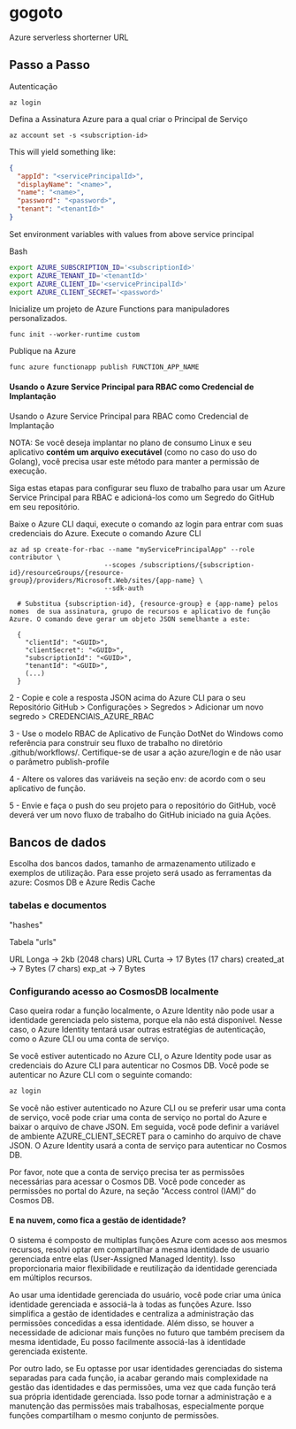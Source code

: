 # gogoto

Azure serverless shorterner URL

## Passo a Passo

Autenticação
```shell
az login
```
Defina a Assinatura Azure para a qual criar o Principal de Serviço
```shell
az account set -s <subscription-id>
```
This will yield something like:

```json
{
  "appId": "<servicePrincipalId>",
  "displayName": "<name>",
  "name": "<name>",
  "password": "<password>",
  "tenant": "<tenantId>"
}
```
Set environment variables with values from above service principal

Bash
```bash
export AZURE_SUBSCRIPTION_ID='<subscriptionId>'
export AZURE_TENANT_ID='<tenantId>'
export AZURE_CLIENT_ID='<servicePrincipalId>'
export AZURE_CLIENT_SECRET='<password>'
```

Inicialize um projeto de Azure Functions para manipuladores personalizados.
```shell
func init --worker-runtime custom
```
Publique na Azure
```shell
func azure functionapp publish FUNCTION_APP_NAME
```
#### Usando o Azure Service Principal para RBAC como Credencial de Implantação
Usando o Azure Service Principal para RBAC como Credencial de Implantação 

NOTA: Se você deseja implantar no plano de consumo Linux e seu aplicativo __contém um arquivo executável__ (como no caso do uso do Golang), você precisa usar este método para manter a permissão de execução.

Siga estas etapas para configurar seu fluxo de trabalho para usar um Azure Service Principal para RBAC e adicioná-los como um Segredo do GitHub em seu repositório.

Baixe o Azure CLI daqui, execute o comando az login para entrar com suas credenciais do Azure. Execute o comando Azure CLI
```shell
az ad sp create-for-rbac --name "myServicePrincipalApp" --role contributor \
                        --scopes /subscriptions/{subscription-id}/resourceGroups/{resource-group}/providers/Microsoft.Web/sites/{app-name} \
                        --sdk-auth

  # Substitua {subscription-id}, {resource-group} e {app-name} pelos nomes  de sua assinatura, grupo de recursos e aplicativo de função Azure. O comando deve gerar um objeto JSON semelhante a este:

  {
    "clientId": "<GUID>",
    "clientSecret": "<GUID>",
    "subscriptionId": "<GUID>",
    "tenantId": "<GUID>",
    (...)
  }
```
2 - Copie e cole a resposta JSON acima do Azure CLI para o seu Repositório GitHub > Configurações > Segredos > Adicionar um novo segredo > CREDENCIAIS_AZURE_RBAC

3 - Use o modelo RBAC de Aplicativo de Função DotNet do Windows como referência para construir seu fluxo de trabalho no diretório .github/workflows/. Certifique-se de usar a ação azure/login e de não usar o parâmetro publish-profile

4 - Altere os valores das variáveis na seção env: de acordo com o seu aplicativo de função.

5 - Envie e faça o push do seu projeto para o repositório do GitHub, você deverá ver um novo fluxo de trabalho do GitHub iniciado na guia Ações.


## Bancos de dados
Escolha dos bancos dados, tamanho de armazenamento utilizado e exemplos de utilização. Para esse projeto será usado as ferramentas da azure: Cosmos DB e Azure Redis Cache


### tabelas e documentos

 "hashes"

Tabela "urls"  

URL Longa -> 2kb (2048 chars)
URL Curta -> 17 Bytes (17 chars)
created_at -> 7 Bytes (7 chars)
exp_at -> 7 Bytes 



### Configurando acesso ao CosmosDB localmente
 Caso queira rodar a função localmente, o Azure Identity não pode usar a identidade gerenciada pelo sistema, porque ela não está disponível. Nesse caso, o Azure Identity tentará usar outras estratégias de autenticação, como o Azure CLI ou uma conta de serviço.

Se você estiver autenticado no Azure CLI, o Azure Identity pode usar as credenciais do Azure CLI para autenticar no Cosmos DB. Você pode se autenticar no Azure CLI com o seguinte comando:
```bash
az login
```
Se você não estiver autenticado no Azure CLI ou se preferir usar uma conta de serviço, você pode criar uma conta de serviço no portal do Azure e baixar o arquivo de chave JSON. Em seguida, você pode definir a variável de ambiente AZURE_CLIENT_SECRET para o caminho do arquivo de chave JSON. O Azure Identity usará a conta de serviço para autenticar no Cosmos DB.

Por favor, note que a conta de serviço precisa ter as permissões necessárias para acessar o Cosmos DB. Você pode conceder as permissões no portal do Azure, na seção "Access control (IAM)" do Cosmos DB.

#### E na nuvem, como fica a gestão de identidade?
O sistema é composto de multiplas funções Azure com acesso aos mesmos recursos,  resolvi optar em compartilhar a mesma identidade de usuario gerenciada entre elas (User-Assigned Managed Identity). Isso proporcionaria maior flexibilidade e reutilização da identidade gerenciada em múltiplos recursos.

Ao usar uma identidade gerenciada do usuário, você pode criar uma única identidade gerenciada e associá-la à todas as funções Azure. Isso simplifica a gestão de identidades e centraliza a administração das permissões concedidas a essa identidade. Além disso, se houver a necessidade de adicionar mais funções no futuro que também precisem da mesma identidade, Eu posso facilmente associá-las à identidade gerenciada existente.

Por outro lado, se Eu optasse por usar identidades gerenciadas do sistema separadas para cada função, ia acabar gerando mais complexidade na gestão das identidades e das permissões, uma vez que cada função terá sua própria identidade gerenciada. Isso pode tornar a administração e a manutenção das permissões mais trabalhosas, especialmente porque funções compartilham o mesmo conjunto de permissões.
